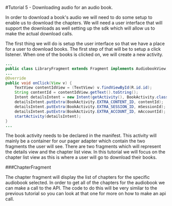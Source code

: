 #Tutorial 5 - Downloading audio for an audio book.

In order to download a book's audio we will need to do some setup to enable us to download the chapters.
We will need a user interface that will support the downloads as well setting up the sdk which will
allow us to make the actual download calls. 
 
The first thing we will do is setup the user interface so that we have a place for a user to download books.
The first step of that will be to setup a click listener. When one of the books is clicked on, we will
create a new activity.

``` Java
...
public class LibraryFragment extends Fragment implements AudiobookView, View.OnClickListener {
...
@Override
public void onClick(View v) {
    TextView contentIdView = (TextView) v.findViewById(R.id.id);
    String contentId = contentIdView.getText().toString();
    Intent detailsIntent = new Intent(getActivity(), BookActivity.class);
    detailsIntent.putExtra(BookActivity.EXTRA_CONTENT_ID, contentId);
    detailsIntent.putExtra(BookActivity.EXTRA_SESSION_ID, mSessionId);
    detailsIntent.putExtra(BookActivity.EXTRA_ACCOUNT_ID, mAccountId);
    startActivity(detailsIntent);
}
...
````
The book activity needs to be declared in the manifest. This activity will mainly be a container for 
our pager adapter which contain the two fragments the user will see. There are two fragments which will
represent the details view and the chapter list view. In this tutorial we will focus on the chapter list
view as this is where a user will go to download their books.

###ChapterFragment

The chapter fragment will display the list of chapters for the specific audiobook selected. In order to get
all of the chapters for the audiobook we can make a call to the API. The code to do this will be very
similar to the previous tutorial so you can look at that one for more on how to make an api call. 